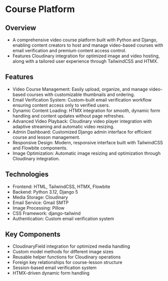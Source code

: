 # Course Platform

## Overview
* A comprehensive video course platform built with Python and Django, enabling content creators to host and manage video-based courses with email verification and premium content access control.
* Features Cloudinary integration for optimized image and video hosting, along with a tailored user experience through TailwindCSS and HTMX.

## Features
* Video Course Management: Easily upload, organize, and manage video-based courses with customizable thumbnails and ordering.
* Email Verification System: Custom-built email verification workflow ensuring content access only to verified users.
* Dynamic Content Loading: HTMX integration for smooth, dynamic form handling and content updates without page refreshes.
* Advanced Video Playback: Cloudinary video player integration with adaptive streaming and automatic video resizing.
* Admin Dashboard: Customized Django admin interface for efficient course and lesson management.
* Responsive Design: Modern, responsive interface built with TailwindCSS and Flowbite components.
* Image Optimization: Automatic image resizing and optimization through Cloudinary integration.

## Technologies
* Frontend: HTML, TailwindCSS, HTMX, Flowbite
* Backend: Python 3.12, Django 5
* Media Storage: Cloudinary
* Email Service: Gmail SMTP
* Image Processing: Pillow
* CSS Framework: django-tailwind
* Authentication: Custom email verification system

## Key Components
* CloudinaryField integration for optimized media handling
* Custom model methods for different image sizes
* Reusable helper functions for Cloudinary operations
* Foreign key relationships for course-lesson structure
* Session-based email verification system
* HTMX-driven dynamic form handling
